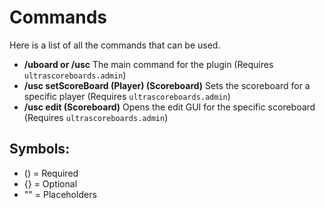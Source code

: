 # Commands
Here is a list of all the commands that can be used.
<br>

* **/uboard or /usc** The main command for the plugin
  (Requires ``ultrascoreboards.admin``) <!--- < The permission that is needed for the command-->
* **/usc setScoreBoard (Player) (Scoreboard)** Sets the scoreboard for a specific player
  (Requires ``ultrascoreboards.admin``) <!--- < The permission that is needed for the command-->
* **/usc edit (Scoreboard)** Opens the edit GUI for the specific scoreboard
  (Requires ``ultrascoreboards.admin``) <!--- < The permission that is needed for the command-->
<br> <!---<<<< THIS ONE ONLY ON THE LAST COMMAND-->

## Symbols:
 - () = Required
 - {} = Optional
 - "" = Placeholders
